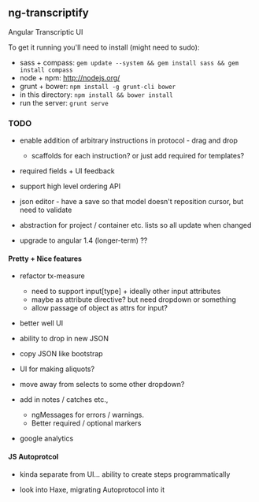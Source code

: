 ## ng-transcriptify

Angular Transcriptic UI

To get it running you'll need to install (might need to sudo):

- sass + compass: `gem update --system && gem install sass && gem install compass` 
- node + npm: http://nodejs.org/
- grunt + bower: `npm install -g grunt-cli bower`
- in this directory: `npm install && bower install`
- run the server: `grunt serve`

### TODO

- enable addition of arbitrary instructions in protocol - drag and drop
  - scaffolds for each instruction? or just add required for templates?

- required fields + UI feedback

- support high level ordering API

- json editor - have a save so that model doesn't reposition cursor, but need to validate

- abstraction for project / container etc. lists so all update when changed

- upgrade to angular 1.4 (longer-term) ??

#### Pretty + Nice features

- refactor tx-measure
  - need to support input[type] + ideally other input attributes
  - maybe as attribute directive? but need dropdown or something
  - allow passage of object as attrs for input?

- better well UI

- ability to drop in new JSON 
- copy JSON like bootstrap

- UI for making aliquots?

- move away from selects to some other dropdown?

- add in notes / catches etc., 
  - ngMessages for errors / warnings. 
  - Better required / optional markers

- google analytics


#### JS Autoprotcol

- kinda separate from UI... ability to create steps programmatically

- look into Haxe, migrating Autoprotocol into it
